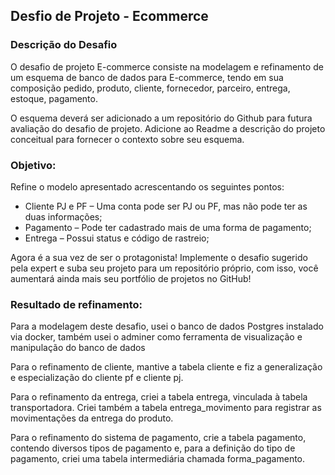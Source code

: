 ## Desfio de Projeto - Ecommerce

### Descrição do Desafio

O desafio de projeto E-commerce consiste na modelagem e refinamento de um esquema de banco de dados para E-commerce, tendo em sua composição pedido, produto, cliente, fornecedor, parceiro, entrega, estoque, pagamento.

O esquema deverá ser adicionado a um repositório do Github para futura avaliação do desafio de projeto. Adicione ao Readme a descrição do projeto conceitual para fornecer o contexto sobre seu esquema.

### Objetivo:
Refine o modelo apresentado acrescentando os seguintes pontos:

- Cliente PJ e PF – Uma conta pode ser PJ ou PF, mas não pode ter as duas informações;
- Pagamento – Pode ter cadastrado mais de uma forma de pagamento;
- Entrega – Possui status e código de rastreio;

Agora é a sua vez de ser o protagonista! Implemente o desafio sugerido pela expert e suba seu projeto para um repositório próprio, com isso, você aumentará ainda mais seu portfólio de projetos no GitHub!

### Resultado de refinamento:
Para a modelagem deste desafio, usei o banco de dados Postgres instalado via docker, também usei o adminer como ferramenta de visualização e manipulação do banco de dados

Para o refinamento de cliente, mantive a tabela cliente e fiz a generalização e especialização do cliente pf e cliente pj.

Para o refinamento da entrega, criei a tabela entrega, vinculada à tabela transportadora. Criei também a tabela entrega_movimento para registrar as movimentações da entrega do produto.

Para o refinamento do sistema de pagamento, crie a tabela pagamento, contendo diversos tipos de pagamento e, para a definição do tipo de pagamento, criei uma tabela intermediária chamada forma_pagamento.